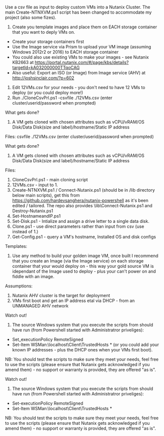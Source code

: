 Use a csv file as input to deploy custom VMs into a Nutanix Cluster.  The main Create-NTNXVM.ps1 script has been changed to accommodate my project (also some fizes).

1. Create you template images and place them on EACH storage container that you want to deply VMs on.
  - Create your storage containers first
  - Use the Image service via Prism to upload your VM image (assuming Windows 2012r2 or 2016) to EACH storage container
  - You could also use existing VMs to make your images - see Nutanix KB2663 at https://portal.nutanix.com/#/page/kbs/details?targetId=kA032000000TTqoCAG
  - Also useful: Export an ISO (or Image) from Image service (AHV) at http://joshsinclair.com/?p=602
1. Edit 12VMs.csv for your needs - you don't need to have 12 VMs to deploy (or you could deploy more!)
2. Run ./CloneCsvPrl.ps1 -csvfile ./12VMs.csv (enter cluster/userid/password when prompted)

What gets done?
1.  A VM gets cloned with chosen attributes such as vCPU/vRAM/OS Disk/Data Disk(size and label)/hostname/Static IP address

Files:
csvfile ./12VMs.csv (enter cluster/userid/password when prompted)

What gets done?
1.  A VM gets cloned with chosen attributes such as vCPU/vRAM/OS Disk/Data Disk(size and label)/hostname/Static IP address

Files:
1.  CloneCsvPrl.ps1 - main cloning script
2.  12VMs.csv - input to 1.
3.  Create-NTNXVM.ps1 / Connect-Nutanix.ps1 (should be in /lib directory below main scripts), get this from https://github.com/hardevsanghera/nutanix-powershell as it's been edited / tailored.  The repo also provides \lib\Connect-Nutanix.ps1 and Destroy-Nutanix.ps1
4.  Set-HostnameandIP.ps1
5.  Set-Disk.ps1 - Intialize and assign a drive letter to a single data disk.
6.  Clone.ps1 - use direct parameters rather than input from csv (use instead of 1.)
7.  Get-Config.ps1 - query a VM's hostname, Installed OS and disk configs

Templates:
1.  Use any method to build your golden image VM, once built I recommend that you create an Image (via the Image service) on each storage container that your would deploy on - this way your gold source VM is idependant of the Image used to deploy - plus your can't power on and fiddle with an image.

Assumptions:
1. Nutanix AHV cluster is the target for deployment
2. VMs first boot and get an IP address etal via DHCP - from an UNMANAGED AHV network

Watch out!
1. The source Windows system that you execute the scripts from should have run (from Powershell started with Administratror priveliges):
 - Set_executionPolicy RemoteSigned
 - Set-Item WSMan:\\localhost\Client\TrustedHosts *
   (or you could add your known IP addresses - plus the DHCP ones when your VMs first boot).

NB:
You should test the scripts to make sure they meet your needs, feel free to use the scripts (please ensure that Nutanix gets acknowledged if you amend them) - no support or warranty is provided, they are offered "as is".

Watch out!
1. The source Windows system that you execute the scripts from should have run (from Powershell started with Administratror priveliges):
 - Set-executionPolicy RemoteSigned
 - Set-Item WSMan:\\localhost\Client\TrustedHosts *

NB:
You should test the scripts to make sure they meet your needs, feel free to use the scripts (please ensure that Nutanix gets acknowledged if you amend them) - no support or warranty is provided, they are offered "as is".

